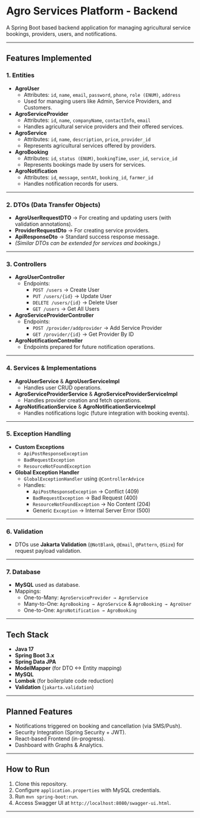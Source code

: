 # Agro Services Platform - Backend

A Spring Boot based backend application for managing agricultural service bookings, providers, users, and notifications.

---

## **Features Implemented**

### **1. Entities**
- **AgroUser**
  - Attributes: `id`, `name`, `email`, `password`, `phone`, `role (ENUM)`, `address`
  - Used for managing users like Admin, Service Providers, and Customers.
- **AgroServiceProvider**
  - Attributes: `id`, `name`, `companyName`, `contactInfo`, `email`
  - Handles agricultural service providers and their offered services.
- **AgroService**
  - Attributes: `id`, `name`, `description`, `price`, `provider_id`
  - Represents agricultural services offered by providers.
- **AgroBooking**
  - Attributes: `id`, `status (ENUM)`, `bookingTime`, `user_id`, `service_id`
  - Represents bookings made by users for services.
- **AgroNotification**
  - Attributes: `id`, `message`, `sentAt`, `booking_id`, `farmer_id`
  - Handles notification records for users.

---

### **2. DTOs (Data Transfer Objects)**
- **AgroUserRequestDTO** → For creating and updating users (with validation annotations).
- **ProviderRequestDto** → For creating service providers.
- **ApiResponseDto** → Standard success response message.
- *(Similar DTOs can be extended for services and bookings.)*

---

### **3. Controllers**
- **AgroUserController**
  - Endpoints:
    - `POST /users` → Create User
    - `PUT /users/{id}` → Update User
    - `DELETE /users/{id}` → Delete User
    - `GET /users` → Get All Users
- **AgroServiceProviderController**
  - Endpoints:
    - `POST /provider/addprovider` → Add Service Provider
    - `GET /provider/{id}` → Get Provider By ID
- **AgroNotificationController**
  - Endpoints prepared for future notification operations.

---

### **4. Services & Implementations**
- **AgroUserService** & **AgroUserServiceImpl**
  - Handles user CRUD operations.
- **AgroServiceProviderService** & **AgroServiceProviderServiceImpl**
  - Handles provider creation and fetch operations.
- **AgroNotificationService** & **AgroNotificationServiceImpl**
  - Handles notifications logic (future integration with booking events).

---

### **5. Exception Handling**
- **Custom Exceptions**
  - `ApiPostResponseException`
  - `BadRequestException`
  - `ResourceNotFoundException`
- **Global Exception Handler**
  - `GlobalExceptionHandler` using `@ControllerAdvice`
  - Handles:
    - `ApiPostResponseException` → Conflict (409)
    - `BadRequestException` → Bad Request (400)
    - `ResourceNotFoundException` → No Content (204)
    - Generic `Exception` → Internal Server Error (500)

---

### **6. Validation**
- DTOs use **Jakarta Validation** (`@NotBlank`, `@Email`, `@Pattern`, `@Size`) for request payload validation.

---

### **7. Database**
- **MySQL** used as database.
- Mappings:
  - One-to-Many: `AgroServiceProvider → AgroService`
  - Many-to-One: `AgroBooking → AgroService` & `AgroBooking → AgroUser`
  - One-to-One: `AgroNotification → AgroBooking`

---

## **Tech Stack**
- **Java 17**
- **Spring Boot 3.x**
- **Spring Data JPA**
- **ModelMapper** (for DTO <-> Entity mapping)
- **MySQL**
- **Lombok** (for boilerplate code reduction)
- **Validation** (`jakarta.validation`)

---

## **Planned Features**
- Notifications triggered on booking and cancellation (via SMS/Push).
- Security Integration (Spring Security + JWT).
- React-based Frontend (in-progress).
- Dashboard with Graphs & Analytics.

---

## **How to Run**
1. Clone this repository.
2. Configure `application.properties` with MySQL credentials.
3. Run `mvn spring-boot:run`.
4. Access Swagger UI at `http://localhost:8080/swagger-ui.html`.

---

